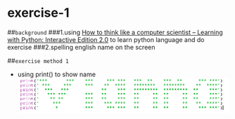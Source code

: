 # exercise-1
##`background`
###1.using [How to think like a computer scientist – Learning with Python: Interactive Edition 2.0](http://interactivepython.org/runestone/static/thinkcspy/index.html) to learn python language and do exercise
###2.spelling english name on the screen

##`exercise method 1`
* using print() to show name 
![name1](https://github.com/LuxAsteria/test3/blob/master/method1.png)

